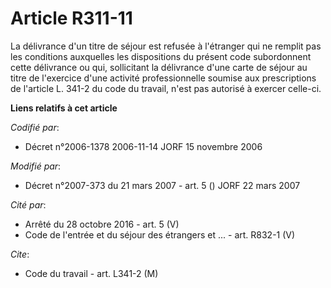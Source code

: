 # Article R311-11

La délivrance d'un titre de séjour est refusée à l'étranger qui ne remplit pas les conditions auxquelles les dispositions du
présent code subordonnent cette délivrance ou qui, sollicitant la délivrance d'une carte de séjour au titre de l'exercice
d'une activité professionnelle soumise aux prescriptions de l'article L. 341-2 du code du travail, n'est pas autorisé à
exercer celle-ci.

**Liens relatifs à cet article**

_Codifié par_:

  - Décret n°2006-1378 2006-11-14 JORF 15 novembre 2006

_Modifié par_:

  - Décret n°2007-373 du 21 mars 2007 - art. 5 () JORF 22 mars 2007

_Cité par_:

  - Arrêté du 28 octobre 2016 - art. 5 (V)
  - Code de l'entrée et du séjour des étrangers et ... - art. R832-1 (V)

_Cite_:

  - Code du travail - art. L341-2 (M)

